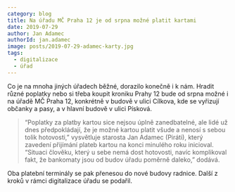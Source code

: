 ```yaml
---
category: blog
title: Na úřadu MČ Praha 12 je od srpna možné platit kartami
date: 2019-07-29
author: Jan Adamec
authorId: jan.adamec
image: posts/2019-07-29-adamec-karty.jpg
tags:
  - digitalizace
  - úřad
---
```


Co je na mnoha jiných úřadech běžné, dorazilo konečně i k nám. Hradit různé poplatky nebo si třeba koupit kroniku Prahy 12 bude od srpna možné i na úřadě MČ Praha 12, konkrétně v budově v ulici Cílkova, kde se vyřizují občanky a pasy, a v hlavní budově v ulici Písková.

> “Poplatky za platby kartou sice nejsou úplně zanedbatelné, ale lidé už dnes předpokládají, že je možné kartou platit všude a nenosí s sebou tolik hotovosti,” vysvětluje starosta Jan Adamec (Piráti), který zavedení přijímání plateb kartou na konci minulého roku inicioval. “Situaci člověku, který u sebe nemá dost hotovosti, navíc komplikoval fakt, že bankomaty jsou od budov úřadu poměrně daleko,” dodává.

Oba platební terminály se pak přenesou do nové budovy radnice. Další z kroků v rámci digitalizace úřadu se podařil.
